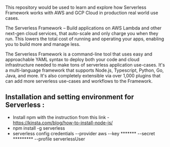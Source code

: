 This repository would be used to learn and explore how Serverless Framework works with AWS and GCP Cloud in production real world use cases.

The Serverless Framework – Build applications on AWS Lambda and other next-gen cloud services, that auto-scale and only charge you when they run. This lowers the total cost of running and operating your apps, enabling you to build more and manage less.

The Serverless Framework is a command-line tool that uses easy and approachable YAML syntax to deploy both your code and cloud infrastructure needed to make tons of serverless application use-cases. It's a multi-language framework that supports Node.js, Typescript, Python, Go, Java, and more. It's also completely extensible via over 1,000 plugins that can add more serverless use-cases and workflows to the Framework.


## Installation and setting environment for  Serverless :
  - Install npm with the instruction from this link - https://kinsta.com/blog/how-to-install-node-js/
  - npm install -g serverless
  - serverless config credentials --provider aws --key ******* --secret *********  --profile serverlessUser
  
